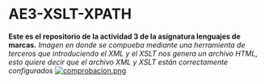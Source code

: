 # AE3-XSLT-XPATH
**Este es el repositorio de la actividad 3 de la asignatura lenguajes de marcas.**
*Imagen en donde se compueba mediante una herramienta de terceros que introduciendo el XML y el XSLT nos genera un archivo HTML, esto quiere decir que el archivo XML y XSLT están correctamente configurados*
[![comprobacion.png](https://i.postimg.cc/Z55R8Zhp/comprobacion.png)](https://postimg.cc/kBLqC0Gg)
